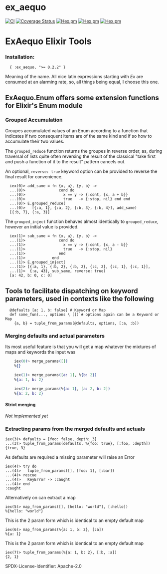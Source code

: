 # ex_aequo

<!--
DO NOT EDIT THIS FILE
It has been generated from the template `README.md.eex` by Extractly (https://github.com/RobertDober/extractly.git)
and any changes you make in this file will most likely be lost
-->

[![CI](https://github.com/RobertDober/ex_aequo/actions/workflows/ci.yml/badge.svg)](https://github.com/RobertDober/ex_aequo/actions/workflows/ci.yml)
[![Coverage Status](https://coveralls.io/repos/github/RobertDober/ex_aequo/badge.svg?branch=master)](https://coveralls.io/github/RobertDober/ex_aequo?branch=master)
[![Hex.pm](https://img.shields.io/hexpm/v/ex_aequo.svg)](https://hex.pm/packages/ex_aequo)
[![Hex.pm](https://img.shields.io/hexpm/dw/ex_aequo.svg)](https://hex.pm/packages/ex_aequo)
[![Hex.pm](https://img.shields.io/hexpm/dt/ex_aequo.svg)](https://hex.pm/packages/ex_aequo)

# ExAequo Elixir Tools

### Installation:

```elxir
  { :ex_aequo, ">= 0.2.2" }

```

Meaning of the name. All nice latin expressions starting with _Ex_ are consumed at an alarming rate, so, all things
being equal, I choose this one.

## ExAequo.Enum offers some extension functions for Elixir's Enum module

### Grouped Accumulation

Groupes accumulated values of an Enum according to a function that
indicates if two consequent items are of the same kind and if so
how to accumulate their two values.

The `grouped_reduce` function returns the groupes in reverse order, as,
during traversal of lists quite often reversing the result of the 
classical "take first and push a function of it to the result" pattern
cancels out.

An optional, `reverse: true` keyword option can be provided to reverse
the final result for convenience.

      iex(0)> add_same = fn {x, a}, {y, b} ->
      ...(0)>               cond do
      ...(0)>                 x == y -> {:cont, {x, a + b}}
      ...(0)>                 true   -> {:stop, nil} end end
      ...(0)> E.grouped_reduce(
      ...(0)>   [{:a, 1}, {:a, 2}, {:b, 3}, {:b, 4}], add_same)
      [{:b, 7}, {:a, 3}]

The `grouped_inject` function behaves almost identically to `grouped_reduce`,
however an initial value is provided.

      iex(1)> sub_same = fn {x, a}, {y, b} -> 
      ...(1)>               cond do
      ...(1)>                 x == y -> {:cont, {x, a - b}}
      ...(1)>                 true   -> {:stop, nil}
      ...(1)>               end
      ...(1)>            end
      ...(1)> E.grouped_inject(
      ...(1)> [{:a, 1}, {:b, 2}, {:b, 2}, {:c, 2}, {:c, 1}, {:c, 1}],
      ...(1)>  {:a, 43}, sub_same, reverse: true)
      [a: 42, b: 0, c: 0]


## Tools to facilitate dispatching on keyword parameters, used in contexts like the following

      @defaults [a: 1, b: false] # Keyword or Map
      def some_fun(..., options \ []) # options again can be a Keyword or Map
        {a, b} = tuple_from_params(@defaults, options, [:a, :b])

### Merging defaults and actual parameters

Its most useful feature is that you will get a map whatever the mixtures of maps and keywords the
input was

```elixir
    iex(0)> merge_params([])
    %{}

    iex(1)> merge_params([a: 1], %{b: 2})
    %{a: 1, b: 2}

    iex(2)> merge_params(%{a: 1}, [a: 2, b: 2])
    %{a: 2, b: 2}
```

#### Strict merging

_Not implemented yet_

### Extracting params from the merged defaults and actuals

    iex(3)> defaults = [foo: false, depth: 3]
    ...(3)> tuple_from_params(defaults, %{foo: true}, [:foo, :depth])
    {true, 3}

As defaults are required a missing parameter will raise an Error

    iex(4)> try do
    ...(4)>   tuple_from_params([], [foo: 1], [:bar])
    ...(4)> rescue
    ...(4)>   KeyError -> :caught
    ...(4)> end
    :caught

Alternatively on can extract a map

    iex(5)> map_from_params([], [hello: "world"], [:hello])
    %{hello: "world"}



This is the 2 param form which is identical to an empty default map

    iex(6)> map_from_params(%{a: 1, b: 2}, [:a])
    %{a: 1}
This is the 2 param form which is identical to an empty default map

    iex(7)> tuple_from_params(%{a: 1, b: 2}, [:b, :a])
    {2, 1}


<!-- ERROR cannot load module `Elixir.ExAequo.Path' -->

SPDX-License-Identifier: Apache-2.0
